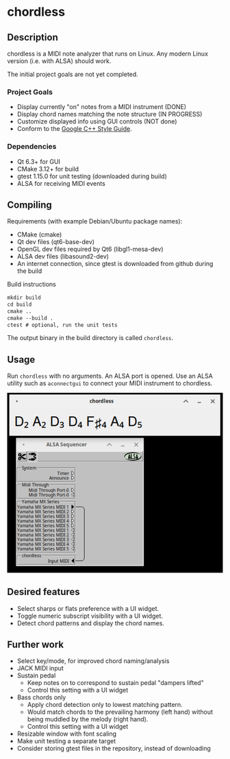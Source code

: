 # chordless
## Description
chordless is a MIDI note analyzer that runs on Linux.
Any modern Linux version (i.e. with ALSA) should work.

The initial project goals are not yet completed.

### Project Goals
- Display currently "on" notes from a MIDI instrument (DONE)
- Display chord names matching the note structure (IN PROGRESS)
- Customize displayed info using GUI controls (NOT done)
- Conform to the [Google C++ Style Guide](https://google.github.io/styleguide/cppguide.html).

### Dependencies
- Qt 6.3+ for GUI
- CMake 3.12+ for build
- gtest 1.15.0 for unit testing (downloaded during build)
- ALSA for receiving MIDI events

## Compiling
Requirements (with example Debian/Ubuntu package names):
- CMake (cmake)
- Qt dev files (qt6-base-dev)
- OpenGL dev files required by Qt6 (libgl1-mesa-dev)
- ALSA dev files (libasound2-dev)
- An internet connection, since gtest is downloaded from github during the build

Build instructions
```
mkdir build
cd build
cmake ..
cmake --build .
ctest # optional, run the unit tests
```
The output binary in the build directory is called `chordless`.

## Usage
Run `chordless` with no arguments. An ALSA port is opened.
Use an ALSA utility such as `aconnectgui` to connect your MIDI instrument to chordless.

![chordless and aconnectgui](/screenshot.png?raw=true "Screenshot")

## Desired features
- Select sharps or flats preference with a UI widget.
- Toggle numeric subscript visibility with a UI widget.
- Detect chord patterns and display the chord names.

## Further work
- Select key/mode, for improved chord naming/analysis
- JACK MIDI input
- Sustain pedal
  - Keep notes on to correspond to sustain pedal "dampers lifted"
  - Control this setting with a UI widget
- Bass chords only
  - Apply chord detection only to lowest matching pattern.
  - Would match chords to the prevailing harmony (left hand) without being muddled by the melody (right hand).
  - Control this setting with a UI widget
- Resizable window with font scaling
- Make unit testing a separate target
- Consider storing gtest files in the repository, instead of downloading

